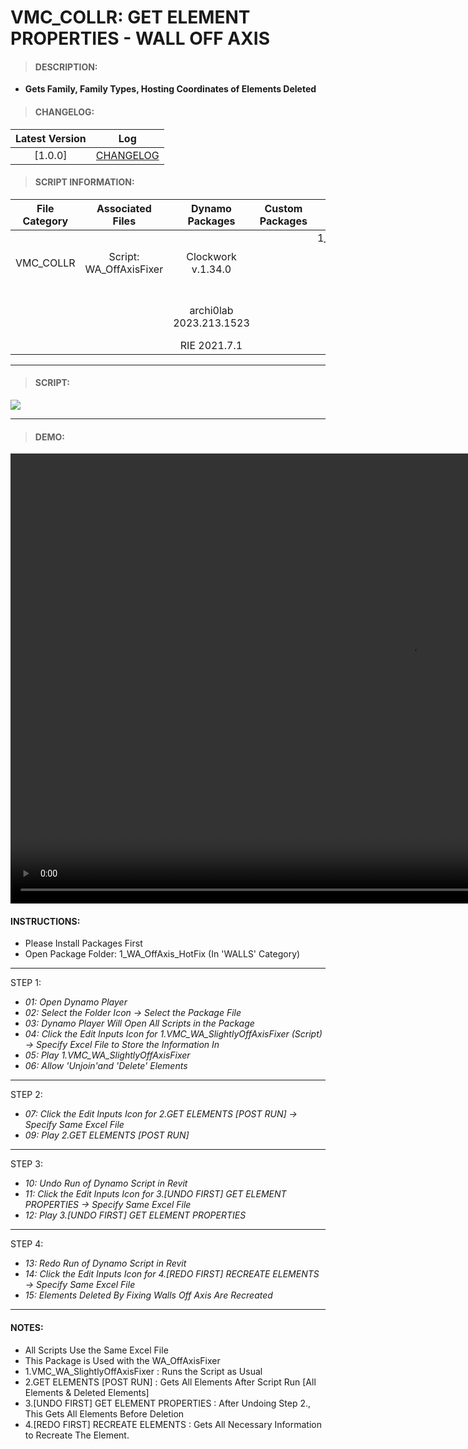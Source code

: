# VMC_COLLR: GET ELEMENT PROPERTIES - WALL OFF AXIS

> #### DESCRIPTION: 
- **Gets Family, Family Types, Hosting Coordinates of Elements Deleted**

> #### CHANGELOG:

| Latest Version | Log |
| :-------: | :----: | 
|[1.0.0] | [CHANGELOG](/_scripts/_project/263_VMC/COLLECTOR/changelog/VMC_COLLR_GetElementProperties_WA_OffAxis.md) |

> #### SCRIPT INFORMATION: 

| File Category| Associated Files | Dynamo Packages | Custom Packages | Dynamo Player Package | Revit Version | Author | Modified By | File Name & Location
| :-------: | :----: | :---: | :---: | :---: | :---: | :---: | :---: | :--:
| VMC_COLLR | Script: WA_OffAxisFixer | Clockwork v.1.34.0|  |  1_WA_OffAxis_HotFix (In 'WALLS' Category) -> 2.RECREATE METHOD | Revit 2021.1 | Cathrine Macabuhay| | VMC_COLLR_GetElementProperties_WA_OffAxis
| | | archi0lab 2023.213.1523 | | | | | | (https://bimcapcom.sharepoint.com/:f:/s/BCP-Main/Ess0Nz_rGjhKg3FsmkIBCigBenOH1xmGyoCNY5q7zalSXw?e=Fk65Sn)
| | | RIE 2021.7.1 | 
----------------------------------------------------------------
> #### SCRIPT: 
<img src="./_scripts/_project/263_VMC/COLLECTOR/images/VMC_COLLR_GetElementProperties_WA_OffAxis.png">

------------------------------------------------------------------------------

> #### DEMO: 

<video width="1280" height="720" controls>
 <source src="./_scripts/_project/263_VMC/COLLECTOR/demo/WA_OFFAXIS%20FIXER_RECREATE%20METHOD.mp4" type="video/mp4">
</video>

#### INSTRUCTIONS: 
- Please Install Packages First
- Open Package Folder: 1_WA_OffAxis_HotFix (In 'WALLS' Category)
----------------------------------------------------------------
STEP 1:
- *01: Open Dynamo Player*
- *02: Select the Folder Icon -> Select the Package File*
- *03: Dynamo Player Will Open All Scripts in the Package*
- *04: Click the Edit Inputs Icon for 1.VMC_WA_SlightlyOffAxisFixer (Script) -> Specify Excel File to Store the Information In*
- *05: Play 1.VMC_WA_SlightlyOffAxisFixer*
- *06: Allow 'Unjoin'and 'Delete' Elements*
---------------------------------------------------------
STEP 2: 
- *07: Click the Edit Inputs Icon for 2.GET ELEMENTS [POST RUN] -> Specify Same Excel File*
- *09: Play 2.GET ELEMENTS [POST RUN]* 
---------------------------------------------------------
STEP 3: 
- *10: Undo Run of Dynamo Script in Revit*
- *11: Click the Edit Inputs Icon for 3.[UNDO FIRST] GET ELEMENT PROPERTIES -> Specify Same Excel File*
- *12: Play 3.[UNDO FIRST] GET ELEMENT PROPERTIES*
---------------------------------------------------------
STEP 4:
- *13: Redo Run of Dynamo Script in Revit*
- *14: Click the Edit Inputs Icon for 4.[REDO FIRST] RECREATE ELEMENTS -> Specify Same Excel File*
- *15: Elements Deleted By Fixing Walls Off Axis Are Recreated*

----------------------------------------------------------------

#### NOTES: 
- All Scripts Use the Same Excel File 
- This Package is Used with the WA_OffAxisFixer
- 1.VMC_WA_SlightlyOffAxisFixer : Runs the Script as Usual
- 2.GET ELEMENTS [POST RUN] : Gets All Elements After Script Run [All Elements & Deleted Elements]
- 3.[UNDO FIRST] GET ELEMENT PROPERTIES : After Undoing Step 2., This Gets All Elements Before Deletion
- 4.[REDO FIRST] RECREATE ELEMENTS : Gets All Necessary Information to Recreate The Element.
